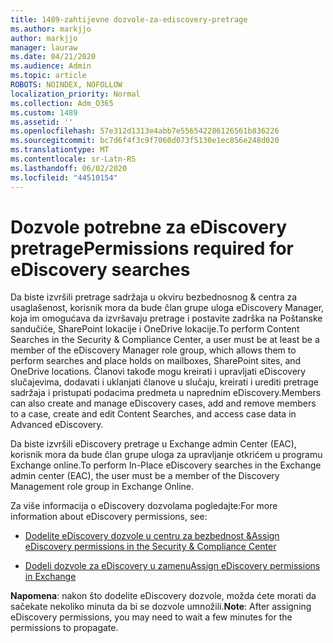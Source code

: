 ```yaml
---
title: 1489-zahtijevne dozvole-za-ediscovery-pretrage
ms.author: markjjo
author: markjjo
manager: lauraw
ms.date: 04/21/2020
ms.audience: Admin
ms.topic: article
ROBOTS: NOINDEX, NOFOLLOW
localization_priority: Normal
ms.collection: Adm_O365
ms.custom: 1489
ms.assetid: ''
ms.openlocfilehash: 57e312d1313e4abb7e556542286126561b836226
ms.sourcegitcommit: bc7d6f4f3c9f7060d073f5130e1ec856e248d020
ms.translationtype: MT
ms.contentlocale: sr-Latn-RS
ms.lasthandoff: 06/02/2020
ms.locfileid: "44510154"
---
```

# <a name="permissions-required-for-ediscovery-searches"></a><span data-ttu-id="7597d-102">Dozvole potrebne za eDiscovery pretrage</span><span class="sxs-lookup"><span data-stu-id="7597d-102">Permissions required for eDiscovery searches</span></span>

<span data-ttu-id="7597d-103">Da biste izvršili pretrage sadržaja u okviru bezbednosnog & centra za usaglašenost, korisnik mora da bude član grupe uloga eDiscovery Manager, koja im omogućava da izvršavaju pretrage i postavite zadrška na Poštanske sandučiće, SharePoint lokacije i OneDrive lokacije.</span><span class="sxs-lookup"><span data-stu-id="7597d-103">To perform Content Searches in the Security & Compliance Center, a user must be at least be a member of the eDiscovery Manager role group, which allows them to perform searches and place holds on mailboxes, SharePoint sites, and OneDrive locations.</span></span> <span data-ttu-id="7597d-104">Članovi takođe mogu kreirati i upravljati eDiscovery slučajevima, dodavati i uklanjati članove u slučaju, kreirati i urediti pretrage sadržaja i pristupati podacima predmeta u naprednim eDiscovery.</span><span class="sxs-lookup"><span data-stu-id="7597d-104">Members can also create and manage eDiscovery cases, add and remove members to a case, create and edit Content Searches, and access case data in Advanced eDiscovery.</span></span>

<span data-ttu-id="7597d-105">Da biste izvršili eDiscovery pretrage u Exchange admin Center (EAC), korisnik mora da bude član grupe uloga za upravljanje otkrićem u programu Exchange online.</span><span class="sxs-lookup"><span data-stu-id="7597d-105">To perform In-Place eDiscovery searches in the Exchange admin center (EAC), the user must be a member of the Discovery Management role group in Exchange Online.</span></span>

<span data-ttu-id="7597d-106">Za više informacija o eDiscovery dozvolama pogledajte:</span><span class="sxs-lookup"><span data-stu-id="7597d-106">For more information about eDiscovery permissions, see:</span></span> 

- [<span data-ttu-id="7597d-107">Dodelite eDiscovery dozvole u centru za bezbednost &</span><span class="sxs-lookup"><span data-stu-id="7597d-107">Assign eDiscovery permissions in the Security & Compliance Center</span></span>](https://docs.microsoft.com/microsoft-365/compliance/assign-ediscovery-permissions)

- [<span data-ttu-id="7597d-108">Dodeli dozvole za eDiscovery u zamenu</span><span class="sxs-lookup"><span data-stu-id="7597d-108">Assign eDiscovery permissions in Exchange</span></span>](https://docs.microsoft.com/exchange/security-and-compliance/in-place-ediscovery/assign-ediscovery-permissions)

<span data-ttu-id="7597d-109">**Napomena**: nakon što dodelite eDiscovery dozvole, možda ćete morati da sačekate nekoliko minuta da bi se dozvole umnožili.</span><span class="sxs-lookup"><span data-stu-id="7597d-109">**Note**: After assigning eDiscovery permissions, you may need to wait a few minutes for the permissions to propagate.</span></span>
